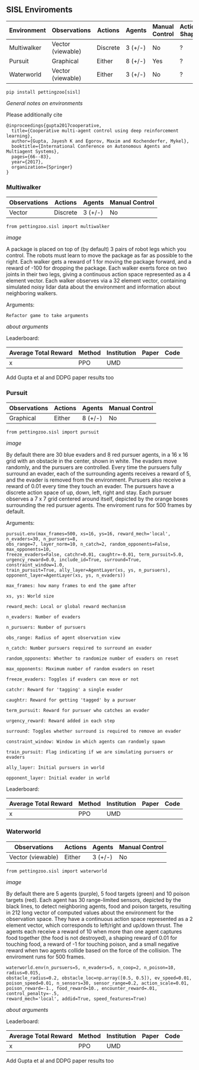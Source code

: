 
## SISL Enviroments

| Environment             | Observations | Actions    | Agents  | Manual Control | Action Shape | Observation Shape | Num States |
|-------------------------|--------------|------------|---------|----------------|--------------|-------------------|------------|
| Multiwalker             |  Vector (viewable)  | Discrete   | 3 (+/-)| No             | ?            | ?                 | ?          |
| Pursuit                 | Graphical    |   Either     | 8 (+/-)| Yes             | ?            | ?                 | ?          |
| Waterworld              |     Vector (viewable)   |   Either     | 3 (+/-)| No             | ?            | ?                 | ?          |

`pip install pettingzoo[sisl]`

*General notes on environments*

Please additionally cite 

```
@inproceedings{gupta2017cooperative,
  title={Cooperative multi-agent control using deep reinforcement learning},
  author={Gupta, Jayesh K and Egorov, Maxim and Kochenderfer, Mykel},
  booktitle={International Conference on Autonomous Agents and Multiagent Systems},
  pages={66--83},
  year={2017},
  organization={Springer}
}
```

### Multiwalker

| Observations | Actions    | Agents | Manual Control |
|--------------|------------|--------|----------------|
|  Vector      | Discrete   | 3 (+/-)| No             |

`from pettingzoo.sisl import multiwalker`

*image*

A package is placed on top of (by default) 3 pairs of robot legs which you control. The robots must learn to move the package as far as possible to the right. Each walker gets a reward of 1 for moving the package forward, and a reward of -100 for dropping the package. Each walker exerts force on two joints in their two legs, giving a continuous action space represented as a 4 element vector. Each walker observes via a 32 element vector, containing simulated noisy lidar data about the environment and information about neighboring walkers.

Arguments:


```
Refactor game to take arguments
```

*about arguments*

Leaderboard:

| Average Total Reward | Method | Institution | Paper | Code |
|----------------------|--------|--------------|-------|------|
|  x                   | PPO    | UMD          |       |      |

Add Gupta et al and DDPG paper results too

### Pursuit

| Observations | Actions    | Agents | Manual Control |
|--------------|------------|--------|----------------|
| Graphical    |   Either   | 8 (+/-)| No             |

`from pettingzoo.sisl import pursuit`

*image*

By default there are 30 blue evaders and 8 red pursuer agents, in a 16 x 16 grid with an obstacle in the center, shown in white. The evaders move randomly, and the pursuers are controlled. Every time the pursuers fully surround an evader, each of the surrounding agents receives a reward of 5, and the evader is removed from the environment. Pursuers also receive a reward of 0.01 every time they touch an evader. The pursuers have a discrete action space of up, down, left, right and stay. Each pursuer observes a 7 x 7 grid centered around itself, depicted by the orange boxes surrounding the red pursuer agents. The enviroment runs for 500 frames by default.

Arguments:

```
pursuit.env(max_frames=500, xs=16, ys=16, reward_mech='local', n_evaders=30, n_pursuers=8,
obs_range=7, layer_norm=10, n_catch=2, random_opponents=False, max_opponents=10,
freeze_evaders=False, catchr=0.01, caughtr=-0.01, term_pursuit=5.0,
urgency_reward=0.0, include_id=True, surround=True, constraint_window=1.0,
train_pursuit=True, ally_layer=AgentLayer(xs, ys, n_pursuers),
opponent_layer=AgentLayer(xs, ys, n_evaders))

max_frames: how many frames to end the game after

xs, ys: World size

reward_mech: Local or global reward mechanism

n_evaders: Number of evaders

n_pursuers: Number of pursuers

obs_range: Radius of agent observation view

n_catch: Number pursuers required to surround an evader

random_opponents: Whether to randomize number of evaders on reset

max_opponents: Maximum number of random evaders on reset

freeze_evaders: Toggles if evaders can move or not

catchr: Reward for 'tagging' a single evader

caughtr: Reward for getting 'tagged' by a pursuer

term_pursuit: Reward for pursuer who catches an evader

urgency_reward: Reward added in each step

surround: Toggles whether surround is required to remove an evader

constraint_window: Window in which agents can randomly spawn

train_pursuit: Flag indicating if we are simulating pursuers or evaders

ally_layer: Initial pursuers in world

opponent_layer: Initial evader in world
```

Leaderboard:

| Average Total Reward | Method | Institution | Paper | Code |
|----------------------|--------|--------------|-------|------|
|  x                   | PPO    | UMD          |       |      |


### Waterworld

| Observations | Actions    | Agents | Manual Control |
|--------------|------------|--------|----------------|
|     Vector (viewable)   |   Either     | 3 (+/-)| No             |

`from pettingzoo.sisl import waterworld`

*image*

By default there are 5 agents (purple), 5 food targets (green) and 10 poison targets (red). Each agent has 30 range-limited sensors, depicted by the black lines, to detect neighboring agents, food and poison targets, resulting in 212 long vector of computed values about the environment for the observation space. They have a continuous action space represented as a 2 element vector, which corresponds to left/right and up/down thrust. The agents each receive a reward of 10 when more than one agent captures food together (the food is not destroyed), a shaping reward of 0.01 for touching food, a reward of -1 for touching poison, and a small negative reward when two agents collide based on the force of the collision. The enviroment runs for 500 frames.

```
waterworld.env(n_pursuers=5, n_evaders=5, n_coop=2, n_poison=10, radius=0.015,
obstacle_radius=0.2, obstacle_loc=np.array([0.5, 0.5]), ev_speed=0.01,
poison_speed=0.01, n_sensors=30, sensor_range=0.2, action_scale=0.01,
poison_reward=-1., food_reward=10., encounter_reward=.01, control_penalty=-.5,
reward_mech='local', addid=True, speed_features=True)
```

*about arguments*

Leaderboard:

| Average Total Reward | Method | Institution | Paper | Code |
|----------------------|--------|--------------|-------|------|
|  x                   | PPO    | UMD          |       |      |

Add Gupta et al and DDPG paper results too
